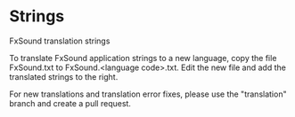 # Strings
FxSound translation strings

To translate FxSound application strings to a new language, copy the file FxSound.txt to FxSound.&lt;language code>.txt. Edit the new file and add the translated strings to the right.

For new translations and translation error fixes, please use the "translation" branch and create a pull request.
